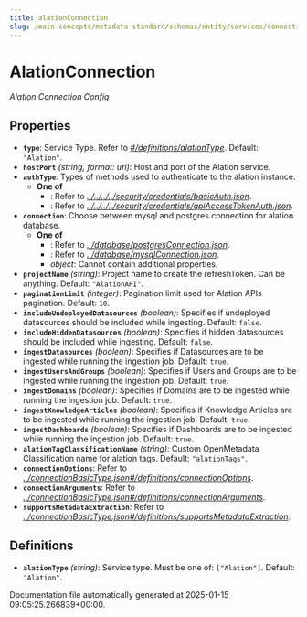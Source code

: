 ```yaml
---
title: alationConnection
slug: /main-concepts/metadata-standard/schemas/entity/services/connections/metadata/alationconnection
---
```


# AlationConnection

*Alation Connection Config*

## Properties

- **`type`**: Service Type. Refer to *[#/definitions/alationType](#definitions/alationType)*. Default: `"Alation"`.
- **`hostPort`** *(string, format: uri)*: Host and port of the Alation service.
- **`authType`**: Types of methods used to authenticate to the alation instance.
  - **One of**
    - : Refer to *[../../../../security/credentials/basicAuth.json](#/../../../security/credentials/basicAuth.json)*.
    - : Refer to *[../../../../security/credentials/apiAccessTokenAuth.json](#/../../../security/credentials/apiAccessTokenAuth.json)*.
- **`connection`**: Choose between mysql and postgres connection for alation database.
  - **One of**
    - : Refer to *[../database/postgresConnection.json](#/database/postgresConnection.json)*.
    - : Refer to *[../database/mysqlConnection.json](#/database/mysqlConnection.json)*.
    - *object*: Cannot contain additional properties.
- **`projectName`** *(string)*: Project name to create the refreshToken. Can be anything. Default: `"AlationAPI"`.
- **`paginationLimit`** *(integer)*: Pagination limit used for Alation APIs pagination. Default: `10`.
- **`includeUndeployedDatasources`** *(boolean)*: Specifies if undeployed datasources should be included while ingesting. Default: `false`.
- **`includeHiddenDatasources`** *(boolean)*: Specifies if hidden datasources should be included while ingesting. Default: `false`.
- **`ingestDatasources`** *(boolean)*: Specifies if Datasources are to be ingested while running the ingestion job. Default: `true`.
- **`ingestUsersAndGroups`** *(boolean)*: Specifies if Users and Groups are to be ingested while running the ingestion job. Default: `true`.
- **`ingestDomains`** *(boolean)*: Specifies if Domains are to be ingested while running the ingestion job. Default: `true`.
- **`ingestKnowledgeArticles`** *(boolean)*: Specifies if Knowledge Articles are to be ingested while running the ingestion job. Default: `true`.
- **`ingestDashboards`** *(boolean)*: Specifies if Dashboards are to be ingested while running the ingestion job. Default: `true`.
- **`alationTagClassificationName`** *(string)*: Custom OpenMetadata Classification name for alation tags. Default: `"alationTags"`.
- **`connectionOptions`**: Refer to *[../connectionBasicType.json#/definitions/connectionOptions](#/connectionBasicType.json#/definitions/connectionOptions)*.
- **`connectionArguments`**: Refer to *[../connectionBasicType.json#/definitions/connectionArguments](#/connectionBasicType.json#/definitions/connectionArguments)*.
- **`supportsMetadataExtraction`**: Refer to *[../connectionBasicType.json#/definitions/supportsMetadataExtraction](#/connectionBasicType.json#/definitions/supportsMetadataExtraction)*.
## Definitions

- **`alationType`** *(string)*: Service type. Must be one of: `["Alation"]`. Default: `"Alation"`.


Documentation file automatically generated at 2025-01-15 09:05:25.266839+00:00.
